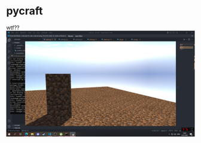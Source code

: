 # pycraft
wtf??
![alt text](https://github.com/holu31/pycraft/blob/main/screenshots/Снимок%20экрана%20(168).png?raw=true)
